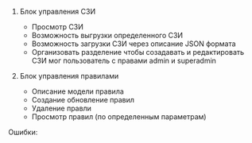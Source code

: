 1) Блок управления СЗИ
    - Просмотр СЗИ
    - Возможность выгрузки определенного СЗИ
    - Возможность загрузки СЗИ через описание JSON формата
    - Организовать разделение чтобы созадавать и редактировать СЗИ мог пользователь с правами admin и superadmin

2) Блок управления правилами
    - Описание модели правила
    - Создание обновление правил
    - Удаление правли
    - Просмотр правил (по определенным параметрам)

Ошибки:
